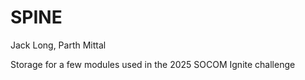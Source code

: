# SPINE 
Jack Long, Parth Mittal

Storage for a few modules used in the 2025 SOCOM Ignite challenge

